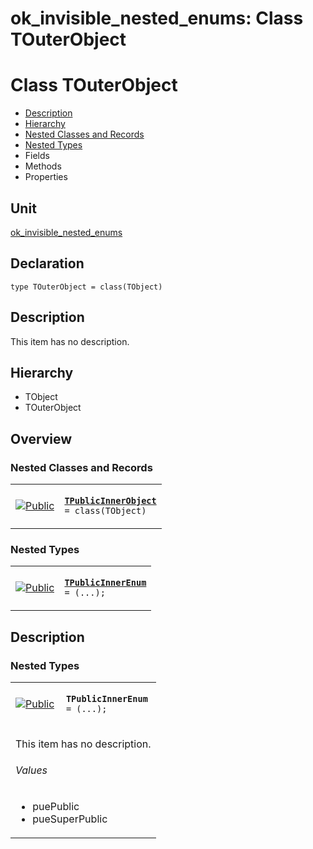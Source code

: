 # ok\_invisible\_nested\_enums: Class TOuterObject


# Class TOuterObject
<span id="TOuterObject"/>

- [Description](#PasDoc-Description)
- [Hierarchy](#PasDoc-Hierarchy)
- [Nested Classes and Records](#PasDoc-NestedCRs)
- [Nested Types](#PasDoc-NestedTypes)
- Fields
- Methods
- Properties

<span id="PasDoc-Description"/>

## Unit


[ok\_invisible\_nested\_enums](ok_invisible_nested_enums.md)


## Declaration


```type TOuterObject = class(TObject)```


## Description
This item has no description.



## Hierarchy


<span id="PasDoc-Hierarchy"/>

- TObject
- TOuterObject



## Overview

### Nested Classes and Records
<span id="PasDoc-NestedCRs"/>


<table>
<tr>

<td>

<a href="legend.md"><img src="public.gif" alt="Public" title="Public"></img></a>
</td>

<td>

<code><strong><a href="ok_invisible_nested_enums.TOuterObject.TPublicInnerObject.md">TPublicInnerObject</a></strong> = class(TObject)</code>
</td>
</tr>
</table>

### Nested Types
<span id="PasDoc-NestedTypes"/>


<table>
<tr>

<td>

<a href="legend.md"><img src="public.gif" alt="Public" title="Public"></img></a>
</td>

<td>

<code><strong><a href="ok_invisible_nested_enums.TOuterObject.md#TPublicInnerEnum">TPublicInnerEnum</a></strong> = (...);</code>
</td>
</tr>
</table>


## Description

### Nested Types

<table>
<tr>

<td>

<a href="legend.md"><img src="public.gif" alt="Public" title="Public"></img></a>
</td>

<td>

<span id="TPublicInnerEnum"/><code><strong>TPublicInnerEnum</strong> = (...);</code>
</td>
</tr>
<tr><td colspan="2">

This item has no description.


###### Values

- <span id="puePublic">puePublic</span>
- <span id="pueSuperPublic">pueSuperPublic</span>



</td></tr>
</table>

